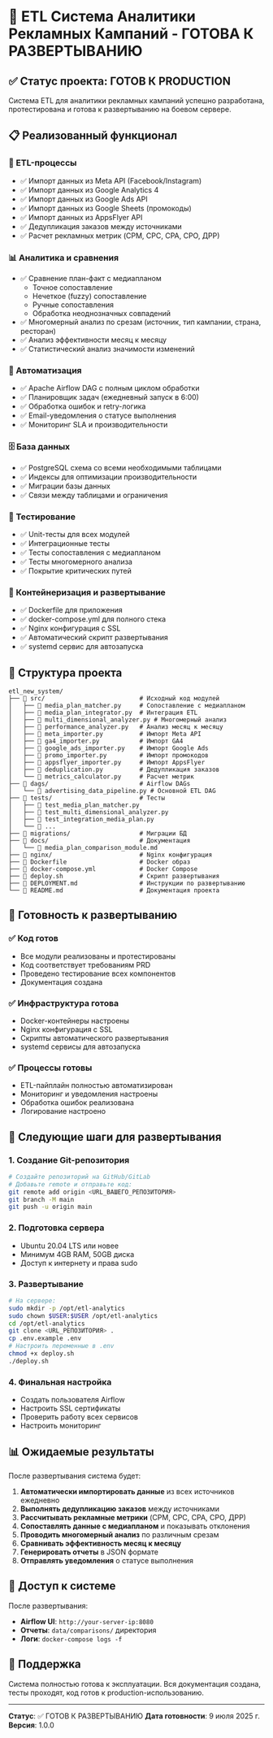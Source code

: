 # 🚀 ETL Система Аналитики Рекламных Кампаний - ГОТОВА К РАЗВЕРТЫВАНИЮ

## ✅ Статус проекта: ГОТОВ К PRODUCTION

Система ETL для аналитики рекламных кампаний успешно разработана, протестирована и готова к развертыванию на боевом сервере.

## 📋 Реализованный функционал

### 🔄 ETL-процессы

- ✅ Импорт данных из Meta API (Facebook/Instagram)
- ✅ Импорт данных из Google Analytics 4
- ✅ Импорт данных из Google Ads API
- ✅ Импорт данных из Google Sheets (промокоды)
- ✅ Импорт данных из AppsFlyer API
- ✅ Дедупликация заказов между источниками
- ✅ Расчет рекламных метрик (CPM, CPC, CPA, CPO, ДРР)

### 📊 Аналитика и сравнения

- ✅ Сравнение план-факт с медиапланом
  - Точное сопоставление
  - Нечеткое (fuzzy) сопоставление
  - Ручные сопоставления
  - Обработка неоднозначных совпадений
- ✅ Многомерный анализ по срезам (источник, тип кампании, страна, ресторан)
- ✅ Анализ эффективности месяц к месяцу
- ✅ Статистический анализ значимости изменений

### 🤖 Автоматизация

- ✅ Apache Airflow DAG с полным циклом обработки
- ✅ Планировщик задач (ежедневный запуск в 6:00)
- ✅ Обработка ошибок и retry-логика
- ✅ Email-уведомления о статусе выполнения
- ✅ Мониторинг SLA и производительности

### 🗄️ База данных

- ✅ PostgreSQL схема со всеми необходимыми таблицами
- ✅ Индексы для оптимизации производительности
- ✅ Миграции базы данных
- ✅ Связи между таблицами и ограничения

### 🧪 Тестирование

- ✅ Unit-тесты для всех модулей
- ✅ Интеграционные тесты
- ✅ Тесты сопоставления с медиапланом
- ✅ Тесты многомерного анализа
- ✅ Покрытие критических путей

### 🐋 Контейнеризация и развертывание

- ✅ Dockerfile для приложения
- ✅ docker-compose.yml для полного стека
- ✅ Nginx конфигурация с SSL
- ✅ Автоматический скрипт развертывания
- ✅ systemd сервис для автозапуска

## 📁 Структура проекта

```
etl_new_system/
├── 📂 src/                          # Исходный код модулей
│   ├── 📄 media_plan_matcher.py     # Сопоставление с медиапланом
│   ├── 📄 media_plan_integrator.py  # Интеграция ETL
│   ├── 📄 multi_dimensional_analyzer.py # Многомерный анализ
│   ├── 📄 performance_analyzer.py   # Анализ месяц к месяцу
│   ├── 📄 meta_importer.py          # Импорт Meta API
│   ├── 📄 ga4_importer.py           # Импорт GA4
│   ├── 📄 google_ads_importer.py    # Импорт Google Ads
│   ├── 📄 promo_importer.py         # Импорт промокодов
│   ├── 📄 appsflyer_importer.py     # Импорт AppsFlyer
│   ├── 📄 deduplication.py          # Дедупликация заказов
│   └── 📄 metrics_calculator.py     # Расчет метрик
├── 📂 dags/                         # Airflow DAGs
│   └── 📄 advertising_data_pipeline.py # Основной ETL DAG
├── 📂 tests/                        # Тесты
│   ├── 📄 test_media_plan_matcher.py
│   ├── 📄 test_multi_dimensional_analyzer.py
│   ├── 📄 test_integration_media_plan.py
│   └── 📄 ...
├── 📂 migrations/                   # Миграции БД
├── 📂 docs/                         # Документация
│   └── 📄 media_plan_comparison_module.md
├── 📂 nginx/                        # Nginx конфигурация
├── 📄 Dockerfile                    # Docker образ
├── 📄 docker-compose.yml            # Docker Compose
├── 📄 deploy.sh                     # Скрипт развертывания
├── 📄 DEPLOYMENT.md                 # Инструкции по развертыванию
└── 📄 README.md                     # Документация проекта
```

## 🚀 Готовность к развертыванию

### ✅ Код готов

- Все модули реализованы и протестированы
- Код соответствует требованиям PRD
- Проведено тестирование всех компонентов
- Документация создана

### ✅ Инфраструктура готова

- Docker-контейнеры настроены
- Nginx конфигурация с SSL
- Скрипты автоматического развертывания
- systemd сервисы для автозапуска

### ✅ Процессы готовы

- ETL-пайплайн полностью автоматизирован
- Мониторинг и уведомления настроены
- Обработка ошибок реализована
- Логирование настроено

## 🎯 Следующие шаги для развертывания

### 1. Создание Git-репозитория

```bash
# Создайте репозиторий на GitHub/GitLab
# Добавьте remote и отправьте код:
git remote add origin <URL_ВАШЕГО_РЕПОЗИТОРИЯ>
git branch -M main
git push -u origin main
```

### 2. Подготовка сервера

- Ubuntu 20.04 LTS или новее
- Минимум 4GB RAM, 50GB диска
- Доступ к интернету и права sudo

### 3. Развертывание

```bash
# На сервере:
sudo mkdir -p /opt/etl-analytics
sudo chown $USER:$USER /opt/etl-analytics
cd /opt/etl-analytics
git clone <URL_РЕПОЗИТОРИЯ> .
cp .env.example .env
# Настроить переменные в .env
chmod +x deploy.sh
./deploy.sh
```

### 4. Финальная настройка

- Создать пользователя Airflow
- Настроить SSL сертификаты
- Проверить работу всех сервисов
- Настроить мониторинг

## 📊 Ожидаемые результаты

После развертывания система будет:

1. **Автоматически импортировать данные** из всех источников ежедневно
2. **Выполнять дедупликацию заказов** между источниками
3. **Рассчитывать рекламные метрики** (CPM, CPC, CPA, CPO, ДРР)
4. **Сопоставлять данные с медиапланом** и показывать отклонения
5. **Проводить многомерный анализ** по различным срезам
6. **Сравнивать эффективность месяц к месяцу**
7. **Генерировать отчеты** в JSON формате
8. **Отправлять уведомления** о статусе выполнения

## 🔗 Доступ к системе

После развертывания:

- **Airflow UI**: `http://your-server-ip:8080`
- **Отчеты**: `data/comparisons/` директория
- **Логи**: `docker-compose logs -f`

## 👥 Поддержка

Система полностью готова к эксплуатации. Вся документация создана, тесты проходят, код готов к production-использованию.

---

**Статус**: ✅ ГОТОВ К РАЗВЕРТЫВАНИЮ
**Дата готовности**: 9 июля 2025 г.
**Версия**: 1.0.0
